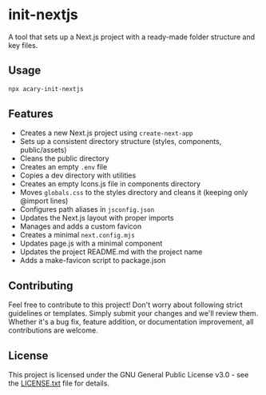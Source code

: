 # init-nextjs

A tool that sets up a Next.js project with a ready-made folder structure and key files.

## Usage

```bash
npx acary-init-nextjs
```

## Features

- Creates a new Next.js project using `create-next-app`
- Sets up a consistent directory structure (styles, components, public/assets)
- Cleans the public directory
- Creates an empty `.env` file
- Copies a dev directory with utilities
- Creates an empty Icons.js file in components directory  
- Moves `globals.css` to the styles directory and cleans it (keeping only @import lines)
- Configures path aliases in `jsconfig.json`
- Updates the Next.js layout with proper imports
- Manages and adds a custom favicon
- Creates a minimal `next.config.mjs`
- Updates page.js with a minimal component
- Updates the project README.md with the project name
- Adds a make-favicon script to package.json

## Contributing

Feel free to contribute to this project! Don't worry about following strict guidelines or templates. Simply submit your changes and we'll review them. Whether it's a bug fix, feature addition, or documentation improvement, all contributions are welcome.

## License

This project is licensed under the GNU General Public License v3.0 - see the [LICENSE.txt](LICENSE.txt) file for details.